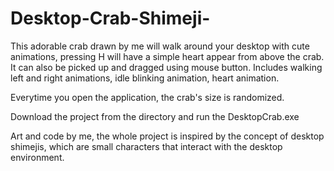 # Desktop-Crab-Shimeji-
This adorable crab drawn by me will walk around your desktop with cute animations, 
pressing H will have a simple heart appear from above the crab. It can also be picked up and dragged using mouse button.
Includes walking left and right animations, idle blinking animation, heart animation.

Everytime you open the application, the crab's size is randomized.

Download the project from the directory and run the DesktopCrab.exe

Art and code by me, the whole project is inspired by the concept of desktop shimejis, which are small characters that interact with the desktop environment.
